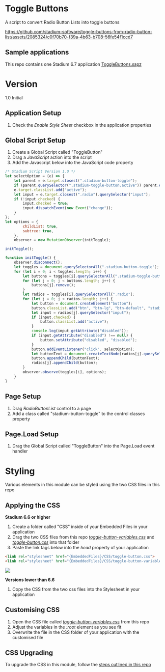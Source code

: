 # Toggle Buttons

A script to convert Radio Button Lists into toggle buttons

https://github.com/stadium-software/toggle-buttons-from-radio-button-list/assets/2085324/c0f70b70-f39a-4b63-b708-56fe54f1ccd7

## Sample applications
This repo contains one Stadium 6.7 application
[ToggleButtons.sapz](Stadium6/ToggleButtons.sapz?raw=true)

# Version 
1.0 Initial

## Application Setup
1. Check the *Enable Style Sheet* checkbox in the application properties

## Global Script Setup
1. Create a Global Script called "ToggleButton"
3. Drag a *JavaScript* action into the script
4. Add the Javascript below into the JavaScript code property
```javascript
/* Stadium Script Version 1.0 */
let selectOption = (e) => {
    let parent = e.target.closest(".stadium-button-toggle");
    if (parent.querySelector(".stadium-toggle-button.active")) parent.querySelector(".stadium-toggle-button.active").classList.remove("active");
    e.target.classList.add("active");
    let input = e.target.closest(".radio").querySelector("input");
    if (!input.checked) {
        input.checked = true;
        input.dispatchEvent(new Event("change"));
    }
};
let options = {
        childList: true,
        subtree: true,
    },
    observer = new MutationObserver(initToggle);

initToggle();

function initToggle() {
    observer.disconnect();
    let toggles = document.querySelectorAll(".stadium-button-toggle");
    for (let i = 0; i < toggles.length; i++) {
        let buttons = toggles[i].querySelectorAll(".stadium-toggle-button");
        for (let j = 0; j < buttons.length; j++) {
            buttons[j].remove();
        }
        let radios = toggles[i].querySelectorAll(".radio");
        for (let j = 0; j < radios.length; j++) {
            let button = document.createElement("button");
            button.classList.add("btn", "btn-lg", "btn-default", "stadium-toggle-button");
            let input = radios[j].querySelector("input");
            if (input.checked) {
                button.classList.add("active");
            }
            console.log(input.getAttribute("disabled"));
            if (input.getAttribute("disabled") !== null) {
                button.setAttribute("disabled", "disabled");
            }
            button.addEventListener("click", selectOption);
            let buttonText = document.createTextNode(radios[j].querySelector("label").textContent);
            button.appendChild(buttonText);
            radios[j].appendChild(button);
        }
        observer.observe(toggles[i], options);
    }
}
```

## Page Setup
1. Drag *RadioButtonList* control to a page
2. Add a class called "stadium-button-toggle" to the control classes property

## Page.Load Setup
1. Drag the Global Script called "ToggleButton" into the Page.Load event handler

# Styling
Various elements in this module can be styled using the two CSS files in this repo

## Applying the CSS

**Stadium 6.6 or higher**
1. Create a folder called "CSS" inside of your Embedded Files in your application
2. Drag the two CSS files from this repo [*toggle-button-variables.css*](toggle-button-variables.css) and [*toggle-button.css*](toggle-button.css) into that folder
3. Paste the link tags below into the *head* property of your application
```html
<link rel="stylesheet" href="{EmbeddedFiles}/CSS/toggle-button.css">
<link rel="stylesheet" href="{EmbeddedFiles}/CSS/toggle-button-variables.css">
``` 

![](images/ApplicationHeadProp.png)

**Versions lower than 6.6**
1. Copy the CSS from the two css files into the Stylesheet in your application

## Customising CSS
1. Open the CSS file called [*toggle-button-variables.css*](toggle-button-variables.css) from this repo
2. Adjust the variables in the *:root* element as you see fit
3. Overwrite the file in the CSS folder of your application with the customised file

## CSS Upgrading
To upgrade the CSS in this module, follow the [steps outlined in this repo](https://github.com/stadium-software/samples-upgrading)
